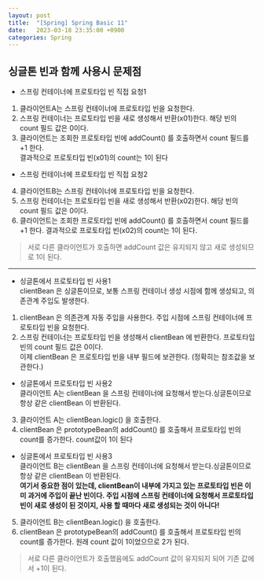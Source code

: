 ```yaml
---
layout: post
title:  "[Spring] Spring Basic 11"
date:   2023-03-18 23:35:00 +0900
categories: Spring
---
```

## 싱글톤 빈과 함께 사용시 문제점

* 스프링 컨테이너에 프로토타입 빈 직접 요청1
1. 클라이언트A는 스프링 컨테이너에 프로토타입 빈을 요청한다.
2. 스프링 컨테이너는 프로토타입 빈을 새로 생성해서 반환(x01)한다. 해당 빈의 count 필드 값은 0이다.
3. 클라이언트는 조회한 프로토타입 빈에 addCount() 를 호출하면서 count 필드를 +1 한다.  
   결과적으로 프로토타입 빈(x01)의 count는 1이 된다
* 스프링 컨테이너에 프로토타입 빈 직접 요청2
4. 클라이언트B는 스프링 컨테이너에 프로토타입 빈을 요청한다.
5. 스프링 컨테이너는 프로토타입 빈을 새로 생성해서 반환(x02)한다. 해당 빈의 count 필드 값은 0이다.
6. 클라이언트는 조회한 프로토타입 빈에 addCount() 를 호출하면서 count 필드를 +1 한다.
   결과적으로 프로토타입 빈(x02)의 count는 1이 된다.
> 서로 다른 클라이언트가 호출하면 addCount 값은 유지되지 않고 새로 생성되므로 1이 된다.
---
* 싱글톤에서 프로토타입 빈 사용1  
  clientBean 은 싱글톤이므로, 보통 스프링 컨테이너 생성 시점에 함께 생성되고, 의존관계 주입도 발생한다.
1. clientBean 은 의존관계 자동 주입을 사용한다. 주입 시점에 스프링 컨테이너에 프로토타입 빈을 요청한다.
2. 스프링 컨테이너는 프로토타입 빈을 생성해서 clientBean 에 반환한다. 프로토타입 빈의 count 필드 값은 0이다.  
   이제 clientBean 은 프로토타입 빈을 내부 필드에 보관한다. (정확히는 참조값을 보관한다.)
* 싱글톤에서 프로토타입 빈 사용2  
  클라이언트 A는 clientBean 을 스프링 컨테이너에 요청해서 받는다.싱글톤이므로 항상 같은 clientBean 이 반환된다.
3. 클라이언트 A는 clientBean.logic() 을 호출한다.
4. clientBean 은 prototypeBean의 addCount() 를 호출해서 프로토타입 빈의 count를 증가한다.
   count값이 1이 된다
* 싱글톤에서 프로토타입 빈 사용3  
  클라이언트 B는 clientBean 을 스프링 컨테이너에 요청해서 받는다.싱글톤이므로 항상 같은 clientBean 이 반환된다.  
  **여기서 중요한 점이 있는데, clientBean이 내부에 가지고 있는 프로토타입 빈은 이미 과거에 주입이 끝난 빈이다. 주입 시점에 스프링 컨테이너에 요청해서 프로토타입 빈이 새로 생성이 된 것이지, 사용 할 때마다 새로 생성되는 것이 아니다!**
5. 클라이언트 B는 clientBean.logic() 을 호출한다.
6. clientBean 은 prototypeBean의 addCount() 를 호출해서 프로토타입 빈의 count를 증가한다. 원래 count 값이 1이었으므로 2가 된다.
> 서로 다른 클라이언트가 호출했음에도 addCount 값이 유지되지 되어 기존 값에서 +1이 된다.